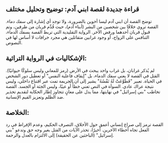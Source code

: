 ## قراءة جديدة لقصة ابني آدم: توضيح وتحليل مختلف

توضح القصة أن ابني آدم ليسا أخوين بالضرورة، ولا توجد أي إشارة إلى سفك دماء. القصة تروي خلافًا بين شخصين من البشر (أبناء آدم)، حيث قُدِّم قربان من طرفين، وتم قبول قربان أحدهما ورفض الآخر. الرواية التقليدية التي تربط القصة بسفك الدماء، التنافس على الزواج، أو وجود غرابين متقاتلين هي مجرد خرافات لا أساس لها في النصوص.

## الإشكاليات في الرواية التراثية:
لم يُذكر غرابان، بل غراب واحد يبحث في الأرض (رمز للمعاني وليس سلوكًا حيوانيًا).
القتل في القصة لا يعني سفك الدماء، بل "إيقاف فاعلية النفس" أو تعطيل دور الشخص في الحياة.
تعبير "فَطَوَّعَتْ لَهُ نَفْسُهُ" يشير إلى أن الجريمة تمت عبر اقتناع داخلي، وليس نتيجة عراك عادي.
السوأة في النص تعني خطأً أو عيبًا، وليس الجثة أو الجسد.
القصة تخاطب "بني إسرائيل" في نهايتها، مما يدل على معانٍ تتجاوز إطار الحكاية لتقديم تحذير ضد الظلم وتعزيز القيم الإنسانية.

## الخلاصة:
القصة ترمز إلى صراع إنساني أعمق حول الأخلاق، التصرف الحكيم، وعدم الإفراط في رد الفعل تجاه أخطاء الآخرين. أخيرًا، تحذر الآيات من القتل بغير وجه حق وتدعو "بني إسرائيل" (الباحثين عن الحقيقة) إلى الالتزام بالعدل والرحمة. 
